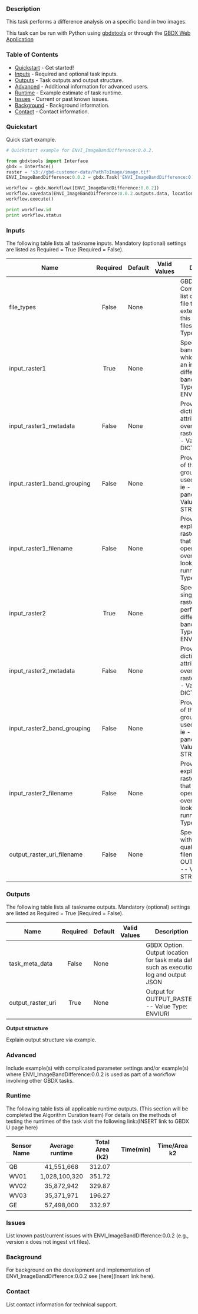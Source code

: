 ### Description
This task performs a difference analysis on a specific band in two images.

This task can be run with Python using [gbdxtools](https://github.com/DigitalGlobe/gbdxtools) or through the [GBDX Web Application](https://gbdx.geobigdata.io/materials/)

### Table of Contents
 * [Quickstart](#quickstart) - Get started!
 * [Inputs](#inputs) - Required and optional task inputs.
 * [Outputs](#outputs) - Task outputs and output structure.
 * [Advanced](#advanced) - Additional information for advanced users.
 * [Runtime](#runtime) - Example estimate of task runtime.
 * [Issues](#issues) - Current or past known issues.
 * [Background](#background) - Background information.
 * [Contact](#contact) - Contact information.

### Quickstart

Quick start example.

```python
# Quickstart example for ENVI_ImageBandDifference:0.0.2.  

from gbdxtools import Interface
gbdx = Interface()
raster = 's3://gbd-customer-data/PathToImage/image.tif'
ENVI_ImageBandDifference:0.0.2 = gbdx.Task('ENVI_ImageBandDifference:0.0.2', raster=raster)

workflow = gbdx.Workflow([ENVI_ImageBandDifference:0.0.2])  
workflow.savedata(ENVI_ImageBandDifference:0.0.2.outputs.data, location='ENVI_ImageBandDifference:0.0.2')
workflow.execute()

print workflow.id
print workflow.status
```

### Inputs
The following table lists all taskname inputs.
Mandatory (optional) settings are listed as Required = True (Required = False).

  Name  |  Required  |  Default  |  Valid Values  |  Description  
--------|:----------:|-----------|----------------|---------------
file_types|False|None| |GBDX Option. Comma seperated list of permitted file type extensions. Use this to filter input files -- Value Type: STRING
input_raster1|True|None| |Specify a single-band raster on which to perform an image difference of input band. -- Value Type: ENVIRASTER
input_raster1_metadata|False|None| |Provide a dictionary of attributes for overriding the raster metadata. -- Value Type: DICTIONARY
input_raster1_band_grouping|False|None| |Provide the name of the band grouping to be used in the task, ie - panchromatic. -- Value Type: STRING
input_raster1_filename|False|None| |Provide the explicit relative raster filename that ENVI will open. This overrides any file lookup in the task runner. -- Value Type: STRING
input_raster2|True|None| |Specify a second single-band raster on which to perform an image difference of input band. -- Value Type: ENVIRASTER
input_raster2_metadata|False|None| |Provide a dictionary of attributes for overriding the raster metadata. -- Value Type: DICTIONARY
input_raster2_band_grouping|False|None| |Provide the name of the band grouping to be used in the task, ie - panchromatic. -- Value Type: STRING
input_raster2_filename|False|None| |Provide the explicit relative raster filename that ENVI will open. This overrides any file lookup in the task runner. -- Value Type: STRING
output_raster_uri_filename|False|None| |Specify a string with the fully-qualified path and filename for OUTPUT_RASTER. -- Value Type: STRING

### Outputs
The following table lists all taskname outputs.
Mandatory (optional) settings are listed as Required = True (Required = False).

  Name  |  Required  |  Default  |  Valid Values  |  Description  
--------|:----------:|-----------|----------------|---------------
task_meta_data|False|None| |GBDX Option. Output location for task meta data such as execution log and output JSON
output_raster_uri|True|None| |Output for OUTPUT_RASTER. -- Value Type: ENVIURI

**Output structure**

Explain output structure via example.


### Advanced
Include example(s) with complicated parameter settings and/or example(s) where
ENVI_ImageBandDifference:0.0.2 is used as part of a workflow involving other GBDX tasks.

### Runtime

The following table lists all applicable runtime outputs. (This section will be completed the Algorithm Curation team)
For details on the methods of testing the runtimes of the task visit the following link:(INSERT link to GBDX U page here)

  Sensor Name  |  Average runtime  |  Total Area (k2)  |  Time(min)  |  Time/Area k2
--------|:----------:|-----------|----------------|---------------
QB | 41,551,668 | 312.07 |  |  |
WV01| 1,028,100,320 |351.72 | | |
WV02|35,872,942|329.87| | |
WV03|35,371,971|196.27| | |
GE| 57,498,000|332.97| | |

### Issues
List known past/current issues with ENVI_ImageBandDifference:0.0.2 (e.g., version x does not ingest vrt files).


### Background
For background on the development and implementation of ENVI_ImageBandDifference:0.0.2 see [here](Insert link here).


### Contact
List contact information for technical support.
